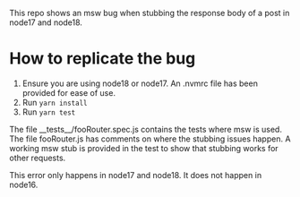 This repo shows an msw bug when stubbing the response body of a post in node17 and node18.

# How to replicate the bug

1. Ensure you are using node18 or node17. An .nvmrc file has been provided for ease of use.
2. Run `yarn install`
3. Run `yarn test`

The file \_\_tests\_\_/fooRouter.spec.js contains the tests where msw is used. The
file fooRouter.js has comments on where the stubbing issues happen. A working
msw stub is provided in the test to show that stubbing works for other
requests.

This error only happens in node17 and node18. It does not happen in node16.
